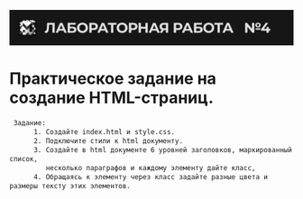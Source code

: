 ![alt MATE Programming Lab](https://github.com/MATE-Programming/Lab_logo/blob/main/lab_4.svg?raw=true)
# Практическое задание на создание HTML-страниц.
     Задание: 
          1. Создайте index.html и style.css. 
          2. Подключите стили к html документу. 
          3. Создайте в html документе 6 уровней заголовков, маркированный список, 
             несколько параграфов и каждому элементу дайте класс, 
          4. Обращаясь к элементу через класс задайте разные цвета и размеры тексту этих элементов.

